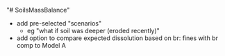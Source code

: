 "# SoilsMassBalance" 


- add pre-selected "scenarios"
    - eg "what if soil was deeper (eroded recently)"
- add option to compare expected dissolution based on br: fines with br comp to Model A
